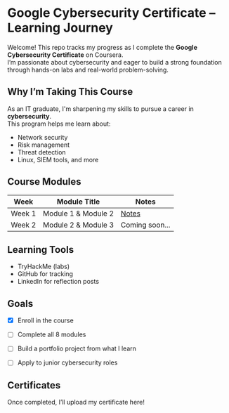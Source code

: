 # Google Cybersecurity Certificate – Learning Journey

Welcome! This repo tracks my progress as I complete the **Google Cybersecurity Certificate** on Coursera.  
I’m passionate about cybersecurity and eager to build a strong foundation through hands-on labs and real-world problem-solving.

## Why I’m Taking This Course
As an IT graduate, I'm sharpening my skills to pursue a career in **cybersecurity**.  
This program helps me learn about:
- Network security
- Risk management
- Threat detection
- Linux, SIEM tools, and more

## Course Modules
| Week | Module Title | Notes |
|------|--------------|-------|
|  Week 1 | Module 1 & Module 2| [Notes](./Week1_Foundations.md) |
|  Week 2 | Module 2 & Module 3 | Coming soon... |


##  Learning Tools
- TryHackMe (labs)
- GitHub for tracking
- LinkedIn for reflection posts

## Goals
- [x] Enroll in the course
- [ ] Complete all 8 modules
- [ ] Build a portfolio project from what I learn
- [ ] Apply to junior cybersecurity roles


## Certificates
Once completed, I’ll upload my certificate here!




